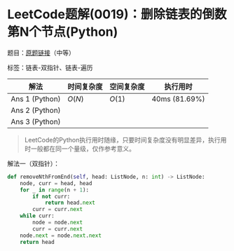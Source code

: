 # LeetCode题解(0019)：删除链表的倒数第N个节点(Python)

题目：[原题链接](https://leetcode-cn.com/problems/remove-nth-node-from-end-of-list/)（中等）

标签：链表-双指针、链表-遍历

| 解法           | 时间复杂度 | 空间复杂度 | 执行用时      |
| -------------- | ---------- | ---------- | ------------- |
| Ans 1 (Python) | $O(N)$     | $O(1)$     | 40ms (81.69%) |
| Ans 2 (Python) |            |            |               |
| Ans 3 (Python) |            |            |               |

>  LeetCode的Python执行用时随缘，只要时间复杂度没有明显差异，执行用时一般都在同一个量级，仅作参考意义。

解法一（双指针）：

```python
def removeNthFromEnd(self, head: ListNode, n: int) -> ListNode:
    node, curr = head, head
    for _ in range(n + 1):
        if not curr:
            return head.next
        curr = curr.next
    while curr:
        node = node.next
        curr = curr.next
    node.next = node.next.next
    return head
```
